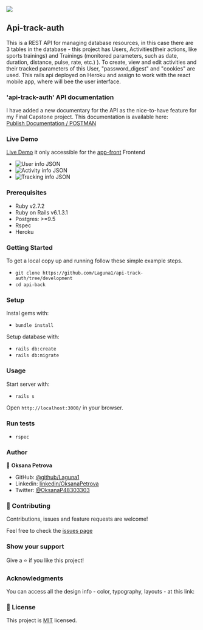 ![](https://img.shields.io/badge/Microverse-blueviolet)

## Api-track-auth
This is a REST API for managing database resources, in this case there are 3 tables in the database - this project has Users, Activities(their actions,  like sports trainings) and Trainings (monitored parameters, such as date, duration, distance, pulse, rate, etc.) ).
To create, view and edit activities and their tracked parameters of this User, "password_digest" and "cookies" are used.
This rails api deployed on Heroku and assign to work with the react mobile app, where will bee the user interface.

### 'api-track-auth' API documentation
I have added a new documentary for the API as the nice-to-have feature for my Final Capstone project.
This documentation is available here:  
[Publish Documentation / POSTMAN]()

### Live Demo

[Live Demo]() it only accessible for the [app-front](https://app-front.netlify.app/) Frontend

- ![User info JSON](./assets/images/user.png)
- ![Activity info JSON](./assets/images/activities.png)
- ![Tracking info JSON](./assets/images/track.png)


### Prerequisites

- Ruby v2.7.2
- Ruby on Rails v6.1.3.1
- Postgres: >=9.5
- Rspec
- Heroku

### Getting Started

To get a local copy up and running follow these simple example steps.
- `git clone https://github.com/Laguna1/api-track-auth/tree/development`
- `cd api-back`

### Setup

Instal gems with:

- `bundle install`

Setup database with:
 - `rails db:create`
 - `rails db:migrate`

### Usage

Start server with:

- `rails s`

Open `http://localhost:3000/` in your browser.

### Run tests

- `rspec`




### Author

👤 **Oksana Petrova**

- GitHub: [@github/Laguna1](https://github.com/Laguna1)
- Linkedin: [linkedin/OksanaPetrova](https://www.linkedin.com/in/oksana-petrova/)
- Twitter: [@OksanaP48303303](https://twitter.com/OksanaP48303303)

### 🤝 Contributing

Contributions, issues and feature requests are welcome!

Feel free to check the [issues page](https://github.com/Laguna1/api-track-auth/issues)

### Show your support

Give a ⭐️ if you like this project!

### Acknowledgments

You can access all the design info - color, typography, layouts - at this link:

### 📝 License
This project is [MIT](https://github.com/Laguna1/api-track-auth/LICENSE) licensed.
